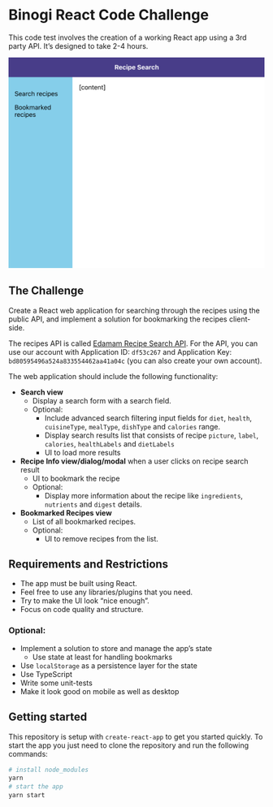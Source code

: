 # Binogi React Code Challenge

This code test involves the creation of a working React app using a 3rd party API. It’s designed to take 2-4 hours.

![Screenshot of Binogi React Code Challenge](screenshot.png)

## The Challenge

Create a React web application for searching through the recipes using the public API, and implement a solution for bookmarking the recipes client-side.

The recipes API is called [Edamam Recipe Search API](https://developer.edamam.com/edamam-docs-recipe-api). For the API, you can use our account with Application ID: `df53c267` and Application Key: `bd80595496a524a833554462aa41a04c` (you can also create your own account).

The web application should include the following functionality:

- **Search view**
    - Display a search form with a search field.
    - Optional:
	    - Include advanced search filtering input fields for `diet`, `health`, `cuisineType`, `mealType`, `dishType` and `calories` range.
	    - Display search results list that consists of recipe `picture`, `label`, `calories`, `healthLabels` and `dietLabels`
	    - UI to load more results
- **Recipe Info view/dialog/modal** when a user clicks on recipe search result
	- UI to bookmark the recipe
	- Optional:
	    - Display more information about the recipe like `ingredients`, `nutrients` and `digest` details.
- **Bookmarked Recipes view**
	- List of all bookmarked recipes.
    - Optional:
	    - UI to remove recipes from the list.

## Requirements and Restrictions

- The app must be built using React.
- Feel free to use any libraries/plugins that you need.
- Try to make the UI look “nice enough”.
- Focus on code quality and structure.

### Optional:

- Implement a solution to store and manage the app’s state
	- Use state at least for handling bookmarks
- Use `localStorage` as a persistence layer for the state
- Use TypeScript
- Write some unit-tests
- Make it look good on mobile as well as desktop

## Getting started

This repository is setup with `create-react-app` to get you started quickly. To start the app you just need to clone the repository and run the following commands:

```sh
# install node_modules
yarn
# start the app
yarn start
```
